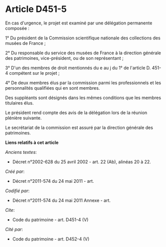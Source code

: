 # Article D451-5

En cas d'urgence, le projet est examiné par une délégation permanente composée :

1° Du président de la Commission scientifique nationale des collections des musées de France ;

2° Du responsable du service des musées de France à la direction générale des patrimoines, vice-président, ou de son
représentant ;

3° D'un des membres de droit mentionnés du e au j du 1° de l'article D. 451-4 compétent sur le projet ;

4° De deux membres élus par la commission parmi les professionnels et les personnalités qualifiées qui en sont membres.

Des suppléants sont désignés dans les mêmes conditions que les membres titulaires élus.

Le président rend compte des avis de la délégation lors de la réunion plénière suivante.

Le secrétariat de la commission est assuré par la direction générale des patrimoines.

**Liens relatifs à cet article**

_Anciens textes_:

  - Décret n°2002-628 du 25 avril 2002 - art. 22 (Ab), alinéas 20 à 22.

_Créé par_:

  - Décret n°2011-574 du 24 mai 2011  - art.

_Codifié par_:

  - Décret n°2011-574 du 24 mai 2011 Annexe - art.

_Cite_:

  - Code du patrimoine - art. D451-4 (V)

_Cité par_:

  - Code du patrimoine - art. D452-4 (V)
